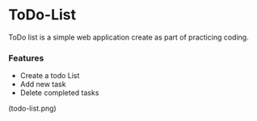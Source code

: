 # ToDo-List

ToDo list is a simple web application create as part of practicing coding.

### Features
* Create a todo List
* Add new task
* Delete completed tasks

(todo-list.png)


